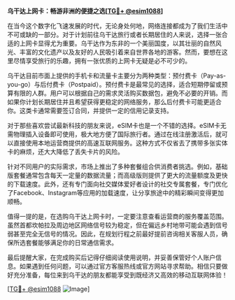 **乌干达上网卡：畅游非洲的便捷之选[[TG💪+ @esim1088](https://t.me/s/esim1088)]**

在当今这个数字化飞速发展的时代，无论身处何地，网络连接都成为了我们生活中不可或缺的一部分。对于计划前往乌干达旅行或者长期居住的人来说，选择一张合适的上网卡显得尤为重要。乌干达作为东非的一个美丽国度，以其壮丽的自然风光、丰富的文化遗产以及友好的人民吸引着来自世界各地的游客。然而，要想在这里尽情享受旅行的乐趣，拥有一张优质的上网卡无疑是必不可少的。

乌干达目前市面上提供的手机卡和流量卡主要分为两种类型：预付费卡（Pay-as-you-go）与后付费卡（Postpaid）。预付费卡是最常见的选择，适合短期停留或预算有限的人群。用户可以根据自己的需求灵活购买数据包，避免不必要的开销。而如果你计划长期居住并且希望获得更稳定的网络服务，那么后付费卡可能更适合你。这类卡通常需要签订合同，并提供一定的信用记录支持。

对于那些喜欢尝试最新科技的朋友来说，eSIM卡也是一个不错的选择。eSIM卡无需物理插入设备即可使用，极大地方便了国际旅行者。通过在线注册激活后，就可以直接使用本地运营商提供的高速互联网服务。这种方式不仅省去了携带多张实体卡的麻烦，还大大降低了丢失卡片的风险。

针对不同用户的实际需求，市场上推出了多种套餐组合供消费者挑选。例如，基础版套餐通常包含每天一定量的数据流量；而高级版则提供了更大的流量额度及更快的下载速度。此外，还有专门面向社交媒体爱好者设计的社交专属套餐，专门优化了Facebook、Instagram等应用的加载速度，让分享旅途中的精彩瞬间变得更加顺畅。

值得一提的是，在选购乌干达上网卡时，一定要注意查看运营商的服务覆盖范围。虽然首都坎帕拉及周边地区网络信号较为稳定，但在偏远乡村地带可能会遇到信号弱甚至完全无信号的情况。因此，在规划行程之前最好提前咨询相关客服人员，确保所选套餐能够满足你的日常通信需求。

最后提醒大家，在完成购买后记得仔细阅读使用说明，并妥善保管好个人账户信息。如果遇到任何问题，可以通过官方客服热线或官方网站寻求帮助。相信只要做好充分准备，每位来到乌干达的朋友都能享受到既经济又高效的移动互联网体验！

[[TG💪+ @esim1088](https://t.me/s/esim1088) ![Image](https://i.postimg.cc/4NQfJmqS/Snipaste-2025-05-13-00-14-12.png)]